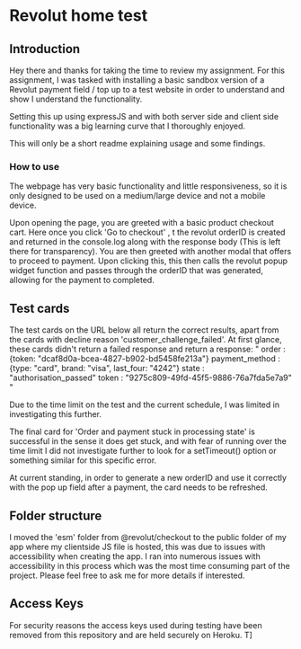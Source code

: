 # Revolut home test

## Introduction
Hey there and thanks for taking the time to review my assignment. For this assignment, I was tasked with installing a basic sandbox version of a Revolut payment field / top up to a test website in order to understand and show I understand the functionality.

Setting this up using expressJS and with both server side and client side functionality was a big learning curve that I thoroughly enjoyed.

This will only be a short readme explaining usage and some findings.

### How to use
The webpage has very basic functionality and little responsiveness, so it is only designed to be used on a medium/large device and not a mobile device.

Upon opening the page, you are greeted with a basic product checkout cart. Here once you click 'Go to checkout' , t the revolut orderID is created and returned in the console.log along with the response body (This is left there for transparency). You are then greeted with another modal that offers to proceed to payment. Upon clicking this, this then calls the revolut popup widget function and passes through the orderID that was generated, allowing for the payment to completed.

## Test cards
The test cards on the URL below all return the correct results, apart from the cards with decline reason 'customer_challenge_failed'. At first glance, these cards didn't return a failed response and return a response:
"
order
: 
{token: "dcaf8d0a-bcea-4827-b902-bd5458fe213a"}
payment_method
: 
{type: "card", brand: "visa", last_four: "4242"}
state
: 
"authorisation_passed"
token
: 
"9275c809-49fd-45f5-9886-76a7fda5e7a9"
"

Due to the time limit on the test and the current schedule, I was limited in investigating this further.

The final card for 'Order and payment stuck in processing state' is successful in the sense it does get stuck, and with fear of running over the time limit I did not investigate further to look for a setTimeout() option or something similar for this specific error.

At current standing, in order to generate a new orderID and use it correctly with the pop up field after a payment, the card needs to be refreshed.

## Folder structure
I moved the 'esm' folder from @revolut/checkout to the public folder of my app where my clientside JS file is hosted, this was due to issues with accessibility when creating the app. I ran into numerous issues with accessibility in this process which was the most time consuming part of the project. Please feel free to ask me for more details if interested.

## Access Keys
For security reasons the access keys used during testing have been removed from this repository and are held securely on Heroku. T]